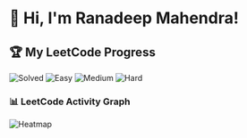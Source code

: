 # 👋 Hi, I'm Ranadeep Mahendra!

## 🏆 My LeetCode Progress

![Solved](https://img.shields.io/badge/Solved-73/3611-blue?cache=1752371245) ![Easy](https://img.shields.io/badge/Easy-41/885-brightgreen?cache=1752371245) ![Medium](https://img.shields.io/badge/Medium-31/1878-orange?cache=1752371245) ![Hard](https://img.shields.io/badge/Hard-1/848-red?cache=1752371245) 

### 📊 LeetCode Activity Graph

![Heatmap](https://leetcard.jacoblin.cool/ranadeep_mahendra2426?theme=dark&font=Karma&ext=heatmap&cache=1752371245)
